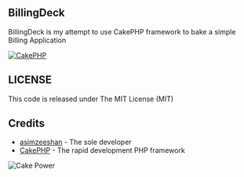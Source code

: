 ## BillingDeck
BillingDeck is my attempt to use CakePHP framework to bake a simple Billing Application

[![CakePHP](http://cakephp.org/img/cake-logo.png)](http://www.cakephp.org)

## LICENSE

This code is released under The MIT License (MIT)

## Credits
- [asimzeeshan](https://github.com/asimzeeshan) - The sole developer
- [CakePHP](http://www.cakephp.org) - The rapid development PHP framework

![Cake Power](https://raw.github.com/cakephp/cakephp/master/lib/Cake/Console/Templates/skel/webroot/img/cake.power.gif)
